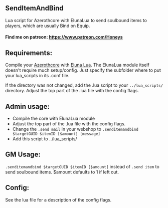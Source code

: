 ## SendItemAndBind
Lua script for Azerothcore with ElunaLua to send soulbound items to players, which are usually Bind on Equip.


#### Find me on patreon: https://www.patreon.com/Honeys


## Requirements:
Compile your [Azerothcore](https://github.com/azerothcore/azerothcore-wotlk) with [Eluna Lua](https://www.azerothcore.org/catalogue-details.html?id=131435473).
The ElunaLua module itself doesn't require much setup/config. Just specify the subfolder where to put your lua_scripts in its .conf file.

If the directory was not changed, add the .lua script to your `../lua_scripts/` directory.
Adjust the top part of the .lua file with the config flags.


## Admin usage:
- Compile the core with ElunaLua module
- Adjust the top part of the .lua file with the config flags.
- Change the `.send mail` in your webshop to `.senditemandbind $targetGUID $itemID [$amount] [message]`
- Add this script to ../lua_scripts/


## GM Usage:
`.senditemandbind $targetGUID $itemID [$amount]` instead of `.send item` to send soulbound items. $amount defaults to 1 if left out.


## Config:
See the lua file for a description of the config flags.


